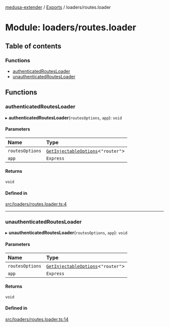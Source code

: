 [medusa-extender](../README.md) / [Exports](../modules.md) / loaders/routes.loader

# Module: loaders/routes.loader

## Table of contents

### Functions

- [authenticatedRoutesLoader](loaders_routes_loader.md#authenticatedroutesloader)
- [unauthenticatedRoutesLoader](loaders_routes_loader.md#unauthenticatedroutesloader)

## Functions

### authenticatedRoutesLoader

▸ **authenticatedRoutesLoader**(`routesOptions`, `app`): `void`

#### Parameters

| Name | Type |
| :------ | :------ |
| `routesOptions` | [`GetInjectableOptions`](types.md#getinjectableoptions)<``"router"``\> |
| `app` | `Express` |

#### Returns

`void`

#### Defined in

[src/loaders/routes.loader.ts:4](https://github.com/adrien2p/medusa-extender/blob/6eb943e/src/loaders/routes.loader.ts#L4)

___

### unauthenticatedRoutesLoader

▸ **unauthenticatedRoutesLoader**(`routesOptions`, `app`): `void`

#### Parameters

| Name | Type |
| :------ | :------ |
| `routesOptions` | [`GetInjectableOptions`](types.md#getinjectableoptions)<``"router"``\> |
| `app` | `Express` |

#### Returns

`void`

#### Defined in

[src/loaders/routes.loader.ts:14](https://github.com/adrien2p/medusa-extender/blob/6eb943e/src/loaders/routes.loader.ts#L14)

